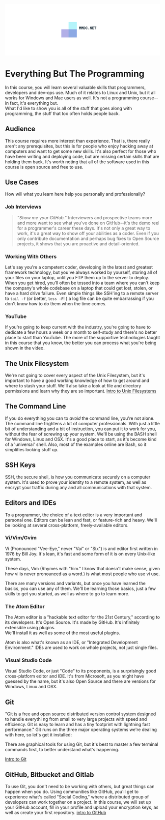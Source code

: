 ![MMDC Logo](https://github.com/mmdc-net/EverythingButTheProgramming/blob/master/mmdc.png)
# Everything But The Programming
In this course, you will learn several valuable skills that programmers, developers and dev-ops use.  Much of it relates to Linux and Unix, but it all works for Windows and Mac users as well.
It's not a programming course--in fact, it's everything but.  
What I'd like to show you is all of the stuff that goes along with programming, the stuff that too often holds people back.
## Audience
This course requires more interest than experience.  That is, there really aren't any prerequisites, but this is for people who enjoy hacking away at computers and want to get some new skills.
It's also perfect for those who have been writing and deploying code, but are missing certain skills that are holding them back.
It's worth noting that all of the software used in this course is open source and free to use.
## Use Cases
How will what you learn here help you personally and professionally?
### Job Interviews
> "*Show me your GitHub.*"
Interviewers and prospective teams more and more want to see what you've done on GitHub--it's the demo reel for a programmer's career these days.  It's not only a great way to work, it's a great way to show off your abilities as a coder.  Even if you only contribute documentation and perhaps bug fixes to Open Source projects, it shows that you are proactive and detail-oriented.  
### Working With Others
Let's say you're a competent coder, developing in the latest and greatest framework technology, but you've always worked by yourself, storing all of your files on your laptop, until you FTP them up to the server to deploy.
When you get hired, you'll often be tossed into a team where you can't keep the company's whole codebase on a laptop that could get lost, stolen, or have a hard drive failure.
Even simple things like SSH'ing to a remote server to `tail -f` (or better, `less -F`! ) a log file can be quite embarrassing if you don't know how to do them when the time comes.
### YouTube
If you're going to keep current with the industry, you're going to have to dedicate a few hours a week or a month to self-study and there's no better place to start than YouTube.
The more of the supportive technologies taught in this course that you know, the better you can process what you're being shown in the video.  
## The Unix Filesystem
We're not going to cover every aspect of the Unix Filesystem, but it's important to have a good working knowledge of how to get around and where to stash your stuff.
We'll also take a look at file and directory permissions and learn why they are so important.
  [Intro to Unix Filesystems](https://github.com/mmdc-net/EverythingButTheProgramming/blob/master/filesystems.md)
## The Command Line
If you do everything you can to *avoid* the command line, you're not alone. The command line frightens a lot of computer professionals.  With just a little bit of understanding and a bit of instruction, you can put it to work for you, without the fear of screwing up your system.
We'll be using the BASH shell for Windows, Linux and OSX.  It's a good place to start, as it's become kind of a 'universal' shell.  Also, most of the examples online are Bash, so it simplifies looking stuff up.

## SSH Keys
SSH, the secure shell, is how you communicate securely on a computer system.  It's used to prove your identity to a remote system, as well as encrypt your traffic during any and all communications with that system.

## Editors and IDEs
To a programmer, the choice of a text editor is a very important and personal one.  Editors can be lean and fast, or feature-rich and heavy. We'll be looking at several cross-platform, freely-available editors.  

### Vi/Vim/Gvim
Vi (Pronounced "Vee-Eye," never "Vai" or "Six") is and editor first written in 1976 by Bill Joy.  It's lean, it's fast and some form of it is on every Unix-like system.

These days, Vim (Rhymes with "him." I know that doesn't make sense, given how vi is never pronounced as a word.) is what most people who use vi use.  

There are many versions and variants, but once you have learned the basics, you can use any of them. We'll be learning those basics, just a few skills to get you started, as well as where to go to learn more.

### The Atom Editor
The Atom editor is a "hackable text editor for the 21st Century," according to its developers. It's Open Source.  It's made by GitHub.  It's infinitely extensible using plugins.  
We'll install it as well as some of the most useful plugins.

Atom is also what's known as an IDE, or "Integrated Development Environment."  IDEs are used to work on whole projects, not just single files.  

### Visual Studio Code
Visual Studio Code, or just "Code" to its proponents, is a surprisingly good cross-platform editor and IDE.  It's from Microsoft, as you might have guessed by the name, but it's also Open Source and there are versions for Windows, Linux and OSX.

## Git
"Git is a free and open source distributed version control system designed to handle everythi
ng from small to very large projects with speed and efficiency. Git is easy to learn and has a tiny footprint with lightning fast performance."
Git runs on the three major operating systems we're dealing with here, so let's get it installed:

There are graphical tools for using Git, but it's best to master a few terminal commands first, to better understand what's happening.

  [Intro to Git](https://github.com/mmdc-net/EverythingButTheProgramming/blob/master/git.md)

## GitHub, Bitbucket and Gitlab
To use Git, you don't need to be working with others, but great things can happen when you do.  Using communities like GitHub, you'll get to experience what's called "Social Coding," where a distributed group of developers can work together on a project.
In this course, we will set up your GitHub account, fill in your profile and upload your encryption keys, as well as create your first repository.
[intro to GitHub
](https://github.com/mmdc-net/EverythingButTheProgramming/blob/master/github.md)
